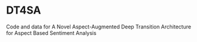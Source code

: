 # DT4SA
Code and data for A Novel Aspect-Augmented Deep Transition Architecture  for Aspect Based Sentiment Analysis
